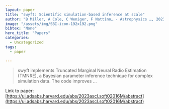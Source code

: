 ```yaml
---
layout: paper
title: "swyft: Scientific simulation-based inference at scale"
author: "B Miller, A Cole, C Weniger, F Nattino… - Astrophysics …, 2023 - ui.adsabs.harvard.edu"
image: "/assets/img/SBI-icon-192x192.png"
bibtex: "None"
hero_title: "Papers"
categories:
  - Uncategorized
tags:
  - paper

---
```

>swyft implements Truncated Marginal Neural Radio Estimation (TMNRE), a Bayesian parameter inference technique for complex simulation data. The code improves …

Link to paper: [https://ui.adsabs.harvard.edu/abs/2023ascl.soft02016M/abstract](https://ui.adsabs.harvard.edu/abs/2023ascl.soft02016M/abstract)
